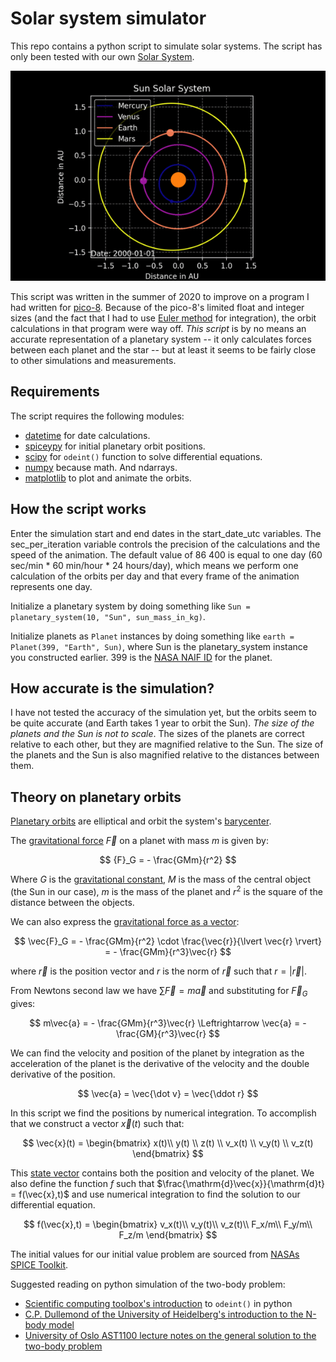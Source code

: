 # Solar system simulator

This repo contains a python script to simulate solar systems. The script has only been tested with our own [Solar System](https://en.wikipedia.org/wiki/Solar_System).

![Solar system animation example](solarsystem-sim-example.gif)

This script was written in the summer of 2020 to improve on a program I had written for [pico-8](https://www.lexaloffle.com/pico-8.php). Because of the pico-8's limited float and integer sizes (and the fact that I had to use [Euler method](https://en.wikipedia.org/wiki/Euler_method) for integration), the orbit calculations in that program were way off. *This script* is by no means an accurate representation of a planetary system -- it only calculates forces between each planet and the star -- but at least it seems to be fairly close to other simulations and measurements.

## Requirements

The script requires the following modules:

- [datetime](https://docs.python.org/3/library/datetime.html#module-datetime) for date calculations.
- [spiceypy](https://pypi.org/project/spiceypy/) for initial planetary orbit positions.
- [scipy](https://pypi.org/project/scipy/) for `odeint()` function to solve differential equations.
- [numpy](https://pypi.org/project/numpy/) because math. And ndarrays.
- [matplotlib](https://pypi.org/project/matplotlib/) to plot and animate the orbits.

## How the script works

Enter the simulation start and end dates in the start_date_utc variables. The sec_per_iteration variable controls the precision of the calculations and the speed of the animation. The default value of 86 400 is equal to one day (60 sec/min \* 60 min/hour \* 24 hours/day), which means we perform one calculation of the orbits per day and that every frame of the animation represents one day.

Initialize a planetary system by doing something like `Sun = planetary_system(10, "Sun", sun_mass_in_kg)`.

Initialize planets as `Planet` instances by doing something like `earth = Planet(399, "Earth", Sun)`, where Sun is the planetary_system instance you constructed earlier. 399 is the [NASA NAIF ID](https://naif.jpl.nasa.gov/pub/naif/toolkit_docs/FORTRAN/req/naif_ids.html) for the planet.

## How accurate is the simulation?

I have not tested the accuracy of the simulation yet, but the orbits seem to be quite accurate (and Earth takes 1 year to orbit the Sun). *The size of the planets and the Sun is not to scale*. The sizes of the planets are correct relative to each other, but they are magnified relative to the Sun. The size of the planets and the Sun is also magnified relative to the distances between them.

## Theory on planetary orbits

[Planetary orbits](https://en.wikipedia.org/wiki/Orbit#Planetary_orbits) are elliptical and orbit the system's [barycenter](https://en.wikipedia.org/wiki/Barycenter).

The [gravitational force](https://en.wikipedia.org/wiki/Newton%27s_law_of_universal_gravitation) $\vec{F}$ on a planet with mass $m$ is given by:

$$ {F}_G = - \frac{GMm}{r^2} $$

Where $G$ is the [gravitational constant](https://en.wikipedia.org/wiki/Gravitational_constant), $M$ is the mass of the central object (the Sun in our case), $m$ is the mass of the planet and $r^2$ is the square of the distance between the objects.  

We can also express the [gravitational force as a vector](https://en.wikipedia.org/wiki/Newton%27s_law_of_universal_gravitation#Vector_form):

$$ \vec{F}_G =  - \frac{GMm}{r^2} \cdot \frac{\vec{r}}{\lvert \vec{r} \rvert} = - \frac{GMm}{r^3}\vec{r} $$

where $\vec{r}$ is the position vector and $r$ is the norm of $\vec{r}$ such that $r= \lvert \vec{r} \rvert$.

From Newtons second law we have $\sum{\vec{F}} = m\vec{a}$ and substituting for $\vec{F}_G$ gives:

$$ m\vec{a} = - \frac{GMm}{r^3}\vec{r} \Leftrightarrow \vec{a} = - \frac{GM}{r^3}\vec{r} $$

We can find the velocity and position of the planet by integration as the acceleration of the planet is the derivative of the velocity and the double derivative of the position.

$$  \vec{a} = \vec{\dot v}  = \vec{\ddot r} $$

In this script we find the positions by numerical integration. To accomplish that we construct a vector $\vec{x}(t)$ such that:

$$ \vec{x}(t) = \begin{bmatrix} x(t)\\ y(t) \\ z(t) \\ v_x(t) \\ v_y(t) \\ v_z(t) \end{bmatrix} $$

This [state vector](https://en.wikipedia.org/wiki/Orbital_state_vectors) contains both the position and velocity of the planet. We also define the function $f$ such that $\frac{\mathrm{d}\vec{x}}{\mathrm{d}t} = f(\vec{x},t)$ and use numerical integration to find the solution to our differential equation.

$$ f(\vec{x},t) = \begin{bmatrix} v_x(t)\\ v_y(t)\\ v_z(t)\\ F_x/m\\ F_y/m\\ F_z/m \end{bmatrix} $$

The initial values for our initial value problem are sourced from [NASAs SPICE Toolkit](https://naif.jpl.nasa.gov/naif/toolkit.html).

Suggested reading on python simulation of the two-body problem:

- [Scientific computing toolbox's introduction](https://faculty1.coloradocollege.edu/~sburns/toolbox/ODE_II.html) to 
`odeint()` in python
- [C.P. Dullemond of the University of Heidelberg's introduction to the N-body model](http://www.ita.uni-heidelberg.de/~dullemond/lectures/studtage_compastro_2018/Chapter_1.pdf)
- [University of Oslo AST1100 lecture notes on the general solution to the two-body problem](https://www.uio.no/studier/emner/matnat/astro/AST1100/h13/undervisningsmateriale/ast1100-fullstendig.pdf)
